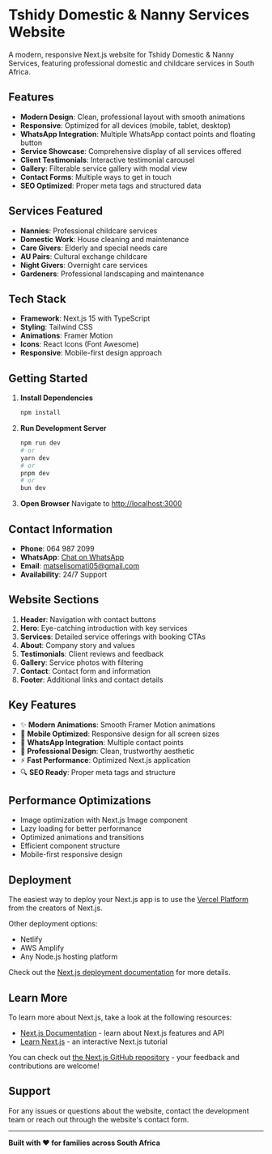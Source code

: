 # Tshidy Domestic & Nanny Services Website

A modern, responsive Next.js website for Tshidy Domestic & Nanny Services, featuring professional domestic and childcare services in South Africa.

## Features

- **Modern Design**: Clean, professional layout with smooth animations
- **Responsive**: Optimized for all devices (mobile, tablet, desktop)
- **WhatsApp Integration**: Multiple WhatsApp contact points and floating button
- **Service Showcase**: Comprehensive display of all services offered
- **Client Testimonials**: Interactive testimonial carousel
- **Gallery**: Filterable service gallery with modal view
- **Contact Forms**: Multiple ways to get in touch
- **SEO Optimized**: Proper meta tags and structured data

## Services Featured

- **Nannies**: Professional childcare services
- **Domestic Work**: House cleaning and maintenance  
- **Care Givers**: Elderly and special needs care
- **AU Pairs**: Cultural exchange childcare
- **Night Givers**: Overnight care services
- **Gardeners**: Professional landscaping and maintenance

## Tech Stack

- **Framework**: Next.js 15 with TypeScript
- **Styling**: Tailwind CSS
- **Animations**: Framer Motion
- **Icons**: React Icons (Font Awesome)
- **Responsive**: Mobile-first design approach

## Getting Started

1. **Install Dependencies**
   ```bash
   npm install
   ```

2. **Run Development Server**
   ```bash
   npm run dev
   # or
   yarn dev
   # or
   pnpm dev
   # or
   bun dev
   ```

3. **Open Browser**
   Navigate to [http://localhost:3000](http://localhost:3000)

## Contact Information

- **Phone**: 064 987 2099
- **WhatsApp**: [Chat on WhatsApp](https://wa.me/27649872099)
- **Email**: matselisomati05@gmail.com
- **Availability**: 24/7 Support

## Website Sections

1. **Header**: Navigation with contact buttons
2. **Hero**: Eye-catching introduction with key services
3. **Services**: Detailed service offerings with booking CTAs
4. **About**: Company story and values
5. **Testimonials**: Client reviews and feedback
6. **Gallery**: Service photos with filtering
7. **Contact**: Contact form and information
8. **Footer**: Additional links and contact details

## Key Features

- ✨ **Modern Animations**: Smooth Framer Motion animations
- 📱 **Mobile Optimized**: Responsive design for all screen sizes  
- 💬 **WhatsApp Integration**: Multiple contact points
- 🎨 **Professional Design**: Clean, trustworthy aesthetic
- ⚡ **Fast Performance**: Optimized Next.js application
- 🔍 **SEO Ready**: Proper meta tags and structure

## Performance Optimizations

- Image optimization with Next.js Image component
- Lazy loading for better performance
- Optimized animations and transitions
- Efficient component structure
- Mobile-first responsive design

## Deployment

The easiest way to deploy your Next.js app is to use the [Vercel Platform](https://vercel.com/new?utm_medium=default-template&filter=next.js&utm_source=create-next-app&utm_campaign=create-next-app-readme) from the creators of Next.js.

Other deployment options:
- Netlify
- AWS Amplify
- Any Node.js hosting platform

Check out the [Next.js deployment documentation](https://nextjs.org/docs/app/building-your-application/deploying) for more details.

## Learn More

To learn more about Next.js, take a look at the following resources:

- [Next.js Documentation](https://nextjs.org/docs) - learn about Next.js features and API
- [Learn Next.js](https://nextjs.org/learn) - an interactive Next.js tutorial

You can check out [the Next.js GitHub repository](https://github.com/vercel/next.js) - your feedback and contributions are welcome!

## Support

For any issues or questions about the website, contact the development team or reach out through the website's contact form.

---

**Built with ❤️ for families across South Africa**